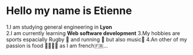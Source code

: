 # Hello my name is Etienne<br/>

1.I am studying general engineering in **Lyon**<br/>
2.I am currently learning **Web software development**
3.My hobbies are sports espacially Rugby 🏈 and running 🏃 but also music🎷
4.An other of my passion is food 🥩🧇🥗🍺 as I am french🇫🇷...
<!--
**EtienneVassallo-Huet/EtienneVassallo-Huet** is a ✨ _special_ ✨ repository because its `README.md` (this file) appears on your GitHub profile.

Here are some ideas to get you started:

- 🔭 I’m currently working on ...
- 🌱 I’m currently learning ...
- 👯 I’m looking to collaborate on ...
- 🤔 I’m looking for help with ...
- 💬 Ask me about ...
- 📫 How to reach me: ...
- 😄 Pronouns: ...
- ⚡ Fun fact: ...
-->
